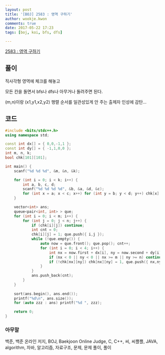 ```yaml
---
layout: post
title: '[BOJ] 2583 : 영역 구하기'
author: wookje.kwon
comments: true
date: 2017-05-22 17:23
tags: [boj, koi, bfs, dfs]

---
```


[2583 : 영역 구하기](https://www.acmicpc.net/problem/2583)

## 풀이

직사각형 영역에 체크를 해놓고

모든 칸을 돌면서 bfs나 dfs나 아무거나 돌려주면 된다.

(m,n)이랑 (x1,y1,x2,y2) 행렬 순서를 일관성있게 안 주는 출제자 인성에 감탄...

## 코드

```cpp
#include <bits/stdc++.h>
using namespace std;

const int dx[] = { 0,0,-1,1 };
const int dy[] = { -1,1,0,0 };
int m, n, k;
bool chk[101][101];

int main() {
	scanf("%d %d %d", &m, &n, &k);

	for (int i = 0; i < k; i++) {
		int a, b, c, d;
		scanf("%d %d %d %d", &b, &a, &d, &c);
		for (int x = a; x < c; x++) for (int y = b; y < d; y++) chk[x][y] = 1;
	}

	vector<int> ans;
	queue<pair<int, int> > que;
	for (int i = 0; i < m; i++) {
		for (int j = 0; j < n; j++) {
			if (chk[i][j]) continue;
			int cnt = 0;
			chk[i][j] = 1; que.push({ i,j });
			while (!que.empty()) {
				auto now = que.front(); que.pop(); cnt++;
				for (int i = 0; i < 4; i++) {
					int nx = now.first + dx[i], ny = now.second + dy[i];
					if (nx < 0 || ny < 0 || nx >= m || ny >= n) continue;
					if (!chk[nx][ny]) chk[nx][ny] = 1, que.push({ nx,ny });
				}
			}
			ans.push_back(cnt);
		}
	}
	
	sort(ans.begin(), ans.end());
	printf("%d\n", ans.size());
	for (auto zzz : ans) printf("%d ", zzz);

	return 0;
}
```

### 아무말  
백준, 백준 온라인 저지, BOJ, Baekjoon Online Judge, C, C++, 씨, 씨쁠쁠, JAVA, algorithm, 자바, 알고리즘, 자료구조, 문제, 문제 풀이, 풀이